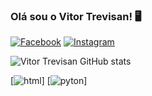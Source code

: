 ### Olá sou o Vitor Trevisan! 🖥️

[![Facebook](https://img.shields.io/badge/Facebook-1877F2?style=for-the-badge&logo=facebook&logoColor=white)](https://www.facebook.com/vitor.trevisan.716/?locale=pt_BR)
[![Instagram](https://img.shields.io/badge/Instagram-E4405F?style=for-the-badge&logo=instagram&logoColor=white)](https://www.instagram.com/_vitortrevisan_/)

![ Vitor Trevisan GitHub stats](https://github-readme-stats.vercel.app/api?username=VitorTrevisan22&show_icons=true&theme=highcontrast)

[![html](https://img.shields.io/badge/HTML5-E34F26?style=for-the-badge&logo=html5&logoColor=white)]
[![pyton](    https://img.shields.io/badge/Python-14354C?style=for-the-badge&logo=python&logoColor=white)]
